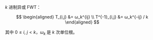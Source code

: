 $k$ 进制异或 FWT：

$$
\begin{aligned}
T_{i,j} &= ω_k^{ij} \\
T^{-1}_{i,j} &= ω_k^{-ij} / k
\end{aligned}
$$

其中 $0 \leqslant i,\ j < k$，$ω_k$ 是 $k$ 次单位根。